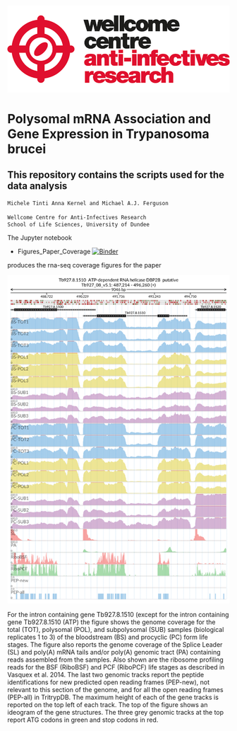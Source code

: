 ![title](wcar.png)
# Polysomal mRNA Association and Gene Expression in Trypanosoma brucei
## This repository contains the scripts used for the data analysis
    Michele Tinti Anna Kernel and Michael A.J. Ferguson

    Wellcome Centre for Anti-Infectives Research
    School of Life Sciences, University of Dundee

The Jupyter notebook
- Figures_Paper_Coverage
[![Binder](https://mybinder.org/badge_logo.svg)](https://mybinder.org/v2/gh/mtinti/polysome/master?filepath=Figures_Paper_def.ipynb)

produces the rna-seq coverage figures for the paper

![Alt text](Tb927.8.1510_paper_figures.png?raw=true "Title")

For the intron containing gene Tb927.8.1510 (except for the intron containing gene Tb927.8.1510 (ATP) the figure shows the genome coverage for the total (TOT), polysomal (POL), and subpolysomal (SUB) samples (biological replicates 1 to 3) of the bloodstream (BS) and procyclic (PC) form life stages. The figure also reports the genome coverage of the Splice Leader (SL) and poly(A) mRNA tails and/or poly(A) genomic tract (PA) containing reads assembled from the samples. Also shown are the ribosome profiling reads for the BSF (RiboBSF) and PCF (RiboPCF) life stages as described in Vasquex et al. 2014. The last two genomic tracks report the peptide identifications for new predicted open reading frames (PEP-new), not relevant to this section of the genome, and for all the open reading frames (PEP-all) in TritrypDB. The maximum height of each of the gene tracks is reported on the top left of each track. The top of the figure shows an ideogram of the gene structures. The three grey genomic tracks at the top report ATG codons in green and stop codons in red. 
